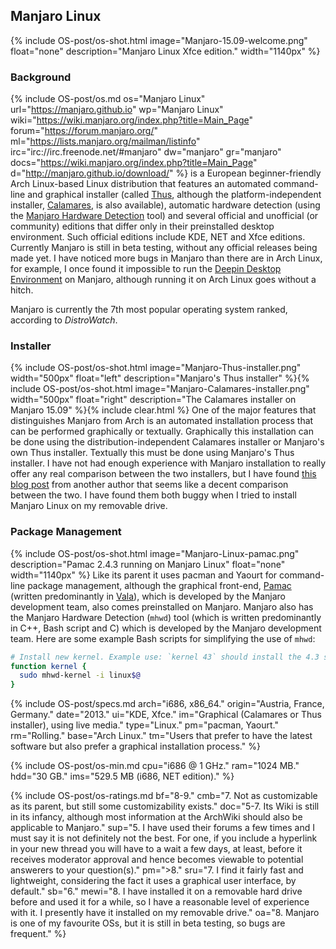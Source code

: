 ## Manjaro Linux
{% include OS-post/os-shot.html image="Manjaro-15.09-welcome.png" float="none" description="Manjaro Linux Xfce edition." width="1140px" %}

### Background
{% include OS-post/os.md os="Manjaro Linux" url="https://manjaro.github.io" wp="Manjaro Linux" wiki="https://wiki.manjaro.org/index.php?title=Main_Page" forum="https://forum.manjaro.org/" ml="https://lists.manjaro.org/mailman/listinfo" irc="irc://irc.freenode.net/#manjaro" dw="manjaro" gr="manjaro" docs="https://wiki.manjaro.org/index.php?title=Main_Page" d="http://manjaro.github.io/download/" %} is a European beginner-friendly Arch Linux-based Linux distribution that features an automated command-line and graphical installer (called [Thus](https://github.com/manjaro/thus), although the platform-independent installer, [Calamares](https://calamares.io), is also available), automatic hardware detection (using the [Manjaro Hardware Detection](https://wiki.manjaro.org/index.php?title=Manjaro_Hardware_Detection) tool) and several official and unofficial (or community) editions that differ only in their preinstalled desktop environment. Such official editions include KDE, NET and Xfce editions. Currently Manjaro is still in beta testing, without any official releases being made yet. I have noticed more bugs in Manjaro than there are in Arch Linux, for example, I once found it impossible to run the [Deepin Desktop Environment](https://github.com/fasheng/arch-deepin/issues/92) on Manjaro, although running it on Arch Linux goes without a hitch.

Manjaro is currently the 7th most popular operating system ranked, according to *DistroWatch*.

### Installer
{% include OS-post/os-shot.html image="Manjaro-Thus-installer.png" width="500px" float="left" description="Manjaro's Thus installer" %}{% include OS-post/os-shot.html image="Manjaro-Calamares-installer.png" width="500px" float="right" description="The Calamares installer on Manjaro 15.09" %}{% include clear.html %}
One of the major features that distinguishes Manjaro from Arch is an automated installation process that can be performed graphically or textually. Graphically this installation can be done using the distribution-independent Calamares installer or Manjaro's own Thus installer. Textually this must be done using Manjaro's Thus installer. I have not had enough experience with Manjaro installation to really offer any real comparison between the two installers, but I have found [this blog post](http://www.zdnet.com/article/thus-versus-calamares-comparing-manjaro-15-09-installers/) from another author that seems like a decent comparison between the two. I have found them both buggy when I tried to install Manjaro Linux on my removable drive. 

### Package Management
{% include OS-post/os-shot.html image="Manjaro-Linux-pamac.png" description="Pamac 2.4.3 running on Manjaro Linux" float="none" width="1140px" %}
Like its parent it uses pacman and Yaourt for command-line package management, although the graphical front-end, [Pamac](https://github.com/manjaro/pamac) (written predominantly in [Vala](https://en.wikipedia.org/wiki/Vala_(programming_language))), which is developed by the Manjaro development team, also comes preinstalled on Manjaro. Manjaro also has the Manjaro Hardware Detection (`mhwd`) tool (which is written predominantly in C++, Bash script and C) which is developed by the Manjaro development team. Here are some example Bash scripts for simplifying the use of `mhwd`:
```bash
# Install new kernel. Example use: `kernel 43` should install the 4.3 series kernel
function kernel {
  sudo mhwd-kernel -i linux$@
}
```

{% include OS-post/specs.md arch="i686, x86_64." origin="Austria, France, Germany." date="2013." ui="KDE, Xfce." im="Graphical (Calamares or Thus installer), using live media." type="Linux." pm="pacman, Yaourt." rm="Rolling." base="Arch Linux." tm="Users that prefer to have the latest software but also prefer a graphical installation process." %}

{% include OS-post/os-min.md cpu="i686 @ 1 GHz." ram="1024 MB." hdd="30 GB." ims="529.5 MB (i686, NET edition)." %}

{% include OS-post/os-ratings.md bf="8-9." cmb="7. Not as customizable as its parent, but still some customizability exists." doc="5-7. Its Wiki is still in its infancy, although most information at the ArchWiki should also be applicable to Manjaro." sup="5. I have used their forums a few times and I must say it is not definitely not the best. For one, if you include a hyperlink in your new thread you will have to a wait a few days, at least, before it receives moderator approval and hence becomes viewable to potential answerers to your question(s)." pm=">8." sru="7. I find it fairly fast and lightweight, considering the fact it uses a graphical user interface, by default." sb="6." mewi="8. I have installed it on a removable hard drive before and used it for a while, so I have a reasonable level of experience with it. I presently have it installed on my removable drive." oa="8. Manjaro is one of my favourite OSs, but it is still in beta testing, so bugs are frequent." %}
